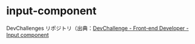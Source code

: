 # input-component
DevChallenges リポジトリ（出典：[DevChallenge - Front-end Developer - Input component](https://devchallenges.io/challenges/TSqutYM4c5WtluM7QzGp)
